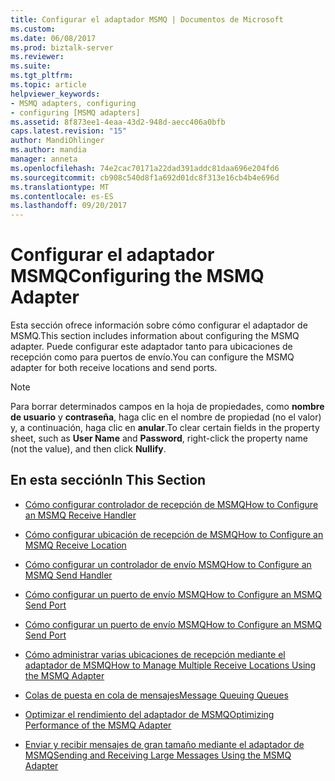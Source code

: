```yaml
---
title: Configurar el adaptador MSMQ | Documentos de Microsoft
ms.custom: 
ms.date: 06/08/2017
ms.prod: biztalk-server
ms.reviewer: 
ms.suite: 
ms.tgt_pltfrm: 
ms.topic: article
helpviewer_keywords:
- MSMQ adapters, configuring
- configuring [MSMQ adapters]
ms.assetid: 8f873ee1-4eaa-43d2-948d-aecc406a0bfb
caps.latest.revision: "15"
author: MandiOhlinger
ms.author: mandia
manager: anneta
ms.openlocfilehash: 74e2cac70171a22dad391addc81daa696e204fd6
ms.sourcegitcommit: cb908c540d8f1a692d01dc8f313e16cb4b4e696d
ms.translationtype: MT
ms.contentlocale: es-ES
ms.lasthandoff: 09/20/2017
---
```

# <a name="configuring-the-msmq-adapter"></a><span data-ttu-id="7ad59-102">Configurar el adaptador MSMQ</span><span class="sxs-lookup"><span data-stu-id="7ad59-102">Configuring the MSMQ Adapter</span></span>
<span data-ttu-id="7ad59-103">Esta sección ofrece información sobre cómo configurar el adaptador de MSMQ.</span><span class="sxs-lookup"><span data-stu-id="7ad59-103">This section includes information about configuring the MSMQ adapter.</span></span> <span data-ttu-id="7ad59-104">Puede configurar este adaptador tanto para ubicaciones de recepción como para puertos de envío.</span><span class="sxs-lookup"><span data-stu-id="7ad59-104">You can configure the MSMQ adapter for both receive locations and send ports.</span></span>  
  
> [!NOTE]
>  <span data-ttu-id="7ad59-105">Para borrar determinados campos en la hoja de propiedades, como **nombre de usuario** y **contraseña**, haga clic en el nombre de propiedad (no el valor) y, a continuación, haga clic en **anular**.</span><span class="sxs-lookup"><span data-stu-id="7ad59-105">To clear certain fields in the property sheet, such as **User Name** and **Password**, right-click the property name (not the value), and then click **Nullify**.</span></span>  
  
## <a name="in-this-section"></a><span data-ttu-id="7ad59-106">En esta sección</span><span class="sxs-lookup"><span data-stu-id="7ad59-106">In This Section</span></span>  
  
-   [<span data-ttu-id="7ad59-107">Cómo configurar controlador de recepción de MSMQ</span><span class="sxs-lookup"><span data-stu-id="7ad59-107">How to Configure an MSMQ Receive Handler</span></span>](../core/how-to-configure-an-msmq-receive-handler.md)  
  
-   [<span data-ttu-id="7ad59-108">Cómo configurar ubicación de recepción de MSMQ</span><span class="sxs-lookup"><span data-stu-id="7ad59-108">How to Configure an MSMQ Receive Location</span></span>](../core/how-to-configure-an-msmq-receive-location.md)  
  
-   [<span data-ttu-id="7ad59-109">Cómo configurar un controlador de envío MSMQ</span><span class="sxs-lookup"><span data-stu-id="7ad59-109">How to Configure an MSMQ Send Handler</span></span>](../core/how-to-configure-an-msmq-send-handler.md)  
  
-   [<span data-ttu-id="7ad59-110">Cómo configurar un puerto de envío MSMQ</span><span class="sxs-lookup"><span data-stu-id="7ad59-110">How to Configure an MSMQ Send Port</span></span>](../core/how-to-configure-an-msmq-send-port.md)  
  
-   [<span data-ttu-id="7ad59-111">Cómo configurar un puerto de envío MSMQ</span><span class="sxs-lookup"><span data-stu-id="7ad59-111">How to Configure an MSMQ Send Port</span></span>](../core/how-to-configure-an-msmq-send-port.md)  
  
-   [<span data-ttu-id="7ad59-112">Cómo administrar varias ubicaciones de recepción mediante el adaptador de MSMQ</span><span class="sxs-lookup"><span data-stu-id="7ad59-112">How to Manage Multiple Receive Locations Using the MSMQ Adapter</span></span>](../core/how-to-manage-multiple-receive-locations-using-the-msmq-adapter.md)  
  
-   [<span data-ttu-id="7ad59-113">Colas de puesta en cola de mensajes</span><span class="sxs-lookup"><span data-stu-id="7ad59-113">Message Queuing Queues</span></span>](../core/message-queuing-queues.md)  
  
-   [<span data-ttu-id="7ad59-114">Optimizar el rendimiento del adaptador de MSMQ</span><span class="sxs-lookup"><span data-stu-id="7ad59-114">Optimizing Performance of the MSMQ Adapter</span></span>](../core/optimizing-performance-of-the-msmq-adapter.md)  
  
-   [<span data-ttu-id="7ad59-115">Enviar y recibir mensajes de gran tamaño mediante el adaptador de MSMQ</span><span class="sxs-lookup"><span data-stu-id="7ad59-115">Sending and Receiving Large Messages Using the MSMQ Adapter</span></span>](../core/sending-and-receiving-large-messages-using-the-msmq-adapter.md)